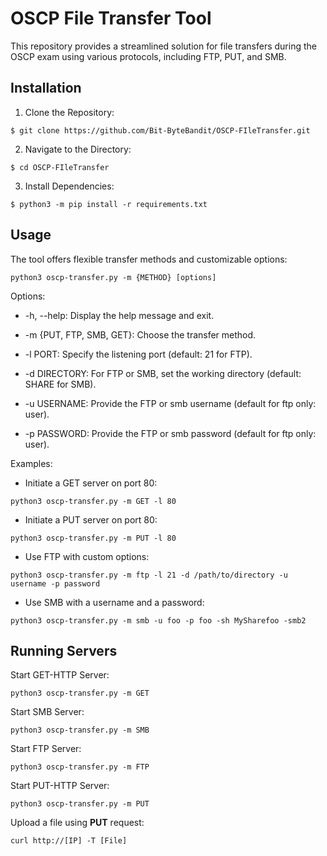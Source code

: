 # OSCP File Transfer Tool

  

This repository provides a streamlined solution for file transfers during the OSCP exam using various protocols, including FTP, PUT, and SMB.

  

## Installation

  

1. Clone the Repository:

```
$ git clone https://github.com/Bit-ByteBandit/OSCP-FIleTransfer.git
```

2. Navigate to the Directory:

```
$ cd OSCP-FIleTransfer
```

3. Install Dependencies:

```
$ python3 -m pip install -r requirements.txt
```

## Usage

  

The tool offers flexible transfer methods and customizable options:

```
python3 oscp-transfer.py -m {METHOD} [options]
```

Options:

  

- -h, --help: Display the help message and exit.

- -m {PUT, FTP, SMB, GET}: Choose the transfer method.

- -l PORT: Specify the listening port (default: 21 for FTP).

- -d DIRECTORY: For FTP or SMB, set the working directory (default: SHARE for SMB).

- -u USERNAME: Provide the FTP or smb username (default for ftp only: user).

- -p PASSWORD: Provide the FTP or smb password (default for ftp only: user).

  

Examples:

  

- Initiate a GET server on port 80:

```
python3 oscp-transfer.py -m GET -l 80
```

- Initiate a PUT server on port 80:

```
python3 oscp-transfer.py -m PUT -l 80
```

- Use FTP with custom options:

```
python3 oscp-transfer.py -m ftp -l 21 -d /path/to/directory -u username -p password
```

- Use SMB with a username and a password:

```
python3 oscp-transfer.py -m smb -u foo -p foo -sh MySharefoo -smb2
```

## Running Servers

  

Start GET-HTTP Server:

```
python3 oscp-transfer.py -m GET
```

Start SMB Server:

```
python3 oscp-transfer.py -m SMB
```

Start FTP Server:

```
python3 oscp-transfer.py -m FTP
```

Start PUT-HTTP Server:

```
python3 oscp-transfer.py -m PUT
```
Upload a file using **PUT** request:

```
curl http://[IP] -T [File]
```
